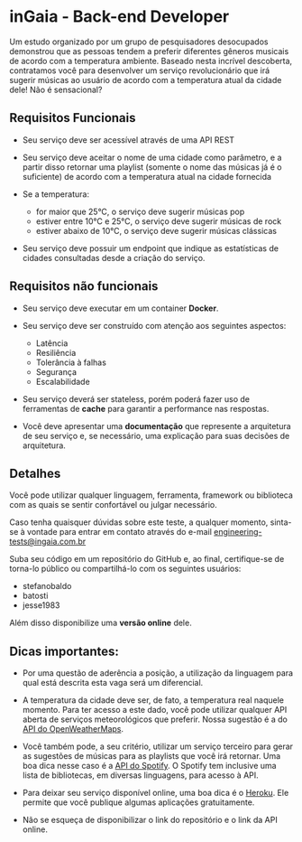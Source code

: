 # inGaia - Back-end Developer

Um estudo organizado por um grupo de pesquisadores desocupados demonstrou que as pessoas tendem a preferir diferentes gêneros musicais de acordo com a temperatura ambiente. Baseado nesta incrível descoberta, contratamos você para desenvolver um serviço revolucionário que irá sugerir músicas ao usuário de acordo com a temperatura atual da cidade dele! Não é sensacional?

## Requisitos Funcionais

- Seu serviço deve ser acessível através de uma API REST

- Seu serviço deve aceitar o nome de uma cidade como parâmetro, e a partir disso retornar uma playlist (somente o nome das músicas já é o suficiente) de acordo com a temperatura atual na cidade fornecida

- Se a temperatura:
    - for maior que 25°C, o serviço deve sugerir músicas pop
    - estiver entre 10°C e 25°C, o serviço deve sugerir músicas de rock
    - estiver abaixo de 10°C, o serviço deve sugerir músicas clássicas

- Seu serviço deve possuir um endpoint que indique as estatísticas de cidades consultadas desde a criação do serviço.

## Requisitos não funcionais
- Seu serviço deve executar em um container **Docker**.

- Seu serviço deve ser construído com atenção aos seguintes aspectos:
    - Latência
    - Resiliência
    - Tolerância à falhas
    - Segurança
    - Escalabilidade

- Seu serviço deverá ser stateless, porém poderá fazer uso de ferramentas de **cache** para garantir a performance nas respostas.

- Você deve apresentar uma **documentação** que represente a arquitetura de seu serviço e, se necessário, uma explicação para suas decisões de arquitetura.


## Detalhes

Você pode utilizar qualquer linguagem, ferramenta, framework ou biblioteca com as quais se sentir confortável ou julgar necessário.

Caso tenha quaisquer dúvidas sobre este teste, a qualquer momento, sinta-se à vontade para entrar em contato através do e-mail engineering-tests@ingaia.com.br

Suba seu código em um repositório do GitHub e, ao final, certifique-se de torna-lo público ou compartilhá-lo com os seguintes usuários:

- stefanobaldo
- batosti
- jesse1983

Além disso disponibilize uma **versão online** dele.

## Dicas importantes:

- Por uma questão de aderência a posição, a utilização da linguagem para qual está descrita esta vaga será um diferencial.

- A temperatura da cidade deve ser, de fato, a temperatura real naquele momento. Para ter acesso a este dado, você pode utilizar qualquer API aberta de serviços meteorológicos que preferir. Nossa sugestão é a do [API do OpenWeatherMaps](https://openweathermap.org/api).

- Você também pode, a seu critério, utilizar um serviço terceiro para gerar as sugestões de músicas para as playlists que você irá retornar. Uma boa dica nesse caso é a [API do Spotify](https://developer.spotify.com/documentation/web-api/). O Spotify tem inclusive  uma lista de bibliotecas, em diversas linguagens, para acesso à API.

- Para deixar seu serviço disponível online, uma boa dica é o [Heroku](https://www.heroku.com/). Ele permite que você publique algumas aplicações gratuitamente.

- Não se esqueça de disponibilizar o link do repositório e o link da API online.

